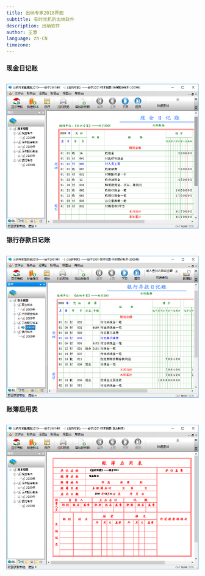 ```yaml
---
title: 出纳专家2018界面
subtitle: 有时光机的出纳软件
description: 出纳软件
author: 王慧
language: zh-CN
timezone:
---
```




### 现金日记账

<div style ="float:right">

![《出纳专家》有时光机的出纳软件--始于2001年](现金日记账.png )


</div>

### 银行存款日记账

<div style ="float:right">

![《出纳专家》有时光机的出纳软件--始于2001年](银行存款日记账.png )


</div>


### 账簿启用表

<div style ="float:right">

![《出纳专家》有时光机的出纳软件--始于2001年](账簿启用表.png )


</div>

